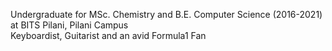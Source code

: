 Undergraduate for MSc. Chemistry and B.E. Computer Science (2016-2021) at BITS Pilani, Pilani Campus
<br />Keyboardist, Guitarist and an avid Formula1 Fan

